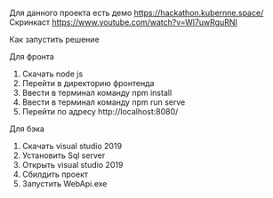 Для данного проекта есть демо https://hackathon.kubernne.space/
Скринкаст https://www.youtube.com/watch?v=Wl7uwRguRNI

Как запустить решение

   Для фронта
   1. Скачать node js
   2. Перейти в директорию фронтенда
   3. Ввести в терминал команду npm install
   4. Ввести в терминал команду npm run serve
   5. Перейти по адресу http://localhost:8080/

   Для бэка
   1. Скачать visual studio 2019
   2. Установить Sql server
   3. Открыть visual studio 2019
   4. Сбилдить проект
   5. Запустить WebApi.exe
